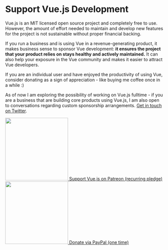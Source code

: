 # Support Vue.js Development

Vue.js is an MIT licensed open source project and completely free to use.
However, the amount of effort needed to maintain and develop new features for the project is not sustainable without proper financial backing.

If you run a business and is using Vue in a revenue-generating product, it makes business sense to sponsor Vue development: **it ensures the project that your product relies on stays healthy and actively maintained.** It can also help your exposure in the Vue community and makes it easier to attract Vue developers.

If you are an individual user and have enjoyed the productivity of using Vue, consider donating as a sign of appreciation - like buying me coffee once in a while :)

As of now I am exploring the possibility of working on Vue.js fulltime - if you are a business that are building core products using Vue.js, I am also open to conversations regarding custom sponsorship arrangements. [Get in touch on Twitter](https://twitter.com/youyuxi).

<a href="https://www.patreon.com/evanyou" target="_blank">
  <img style="width:200px" src="https://s3.amazonaws.com/patreon_public_assets/toolbox/patreon.png">
  <span>Support Vue.js on Patreon (recurring pledge)</span>
</a>

<a href="https://www.paypal.me/evanyou" target="_blank">
  <img style="width:200px" src="https://www.paypalobjects.com/webstatic/mktg/Logo/pp-logo-200px.png">
  <span>Donate via PayPal (one time)</span>
</a>
